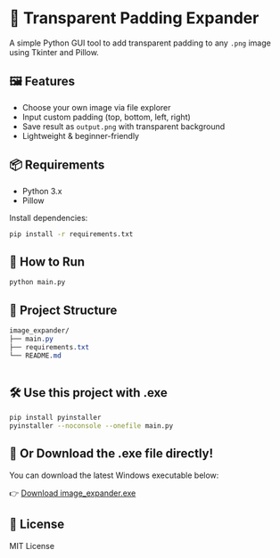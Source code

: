 # 🧩 Transparent Padding Expander

A simple Python GUI tool to add transparent padding to any `.png` image using Tkinter and Pillow.

## 🖼 Features
- Choose your own image via file explorer
- Input custom padding (top, bottom, left, right)
- Save result as `output.png` with transparent background
- Lightweight & beginner-friendly

## 📦 Requirements
- Python 3.x
- Pillow

Install dependencies:
```bash
pip install -r requirements.txt
```

## 🚀 How to Run
```bash
python main.py
```

## 📁 Project Structure
```css
image_expander/
├── main.py
├── requirements.txt
└── README.md
 
```

## 🛠 Use this project with .exe
```bash
pip install pyinstaller
pyinstaller --noconsole --onefile main.py
```

## 🚀 Or Download the .exe file directly!
 
You can download the latest Windows executable below:

👉 [Download image_expander.exe](https://github.com/rohkyoungmin/image-expander/releases/latest)


## 🔖 License
MIT License
